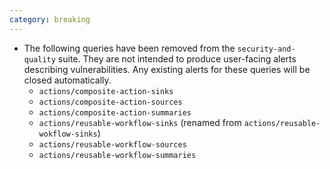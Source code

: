 ```yaml
---
category: breaking
---
```


* The following queries have been removed from the `security-and-quality` suite.
  They are not intended to produce user-facing
  alerts describing vulnerabilities.
  Any existing alerts for these queries will be closed automatically.
  * `actions/composite-action-sinks`
  * `actions/composite-action-sources`
  * `actions/composite-action-summaries`
  * `actions/reusable-workflow-sinks`
    (renamed from `actions/reusable-wokflow-sinks`)
  * `actions/reusable-workflow-sources`
  * `actions/reusable-workflow-summaries`
  
